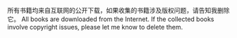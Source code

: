 所有书籍均来自互联网的公开下载，如果收集的书籍涉及版权问题，请告知我删除它。
All books are downloaded from the Internet. If the collected books involve copyright issues, please let me know to delete them.
